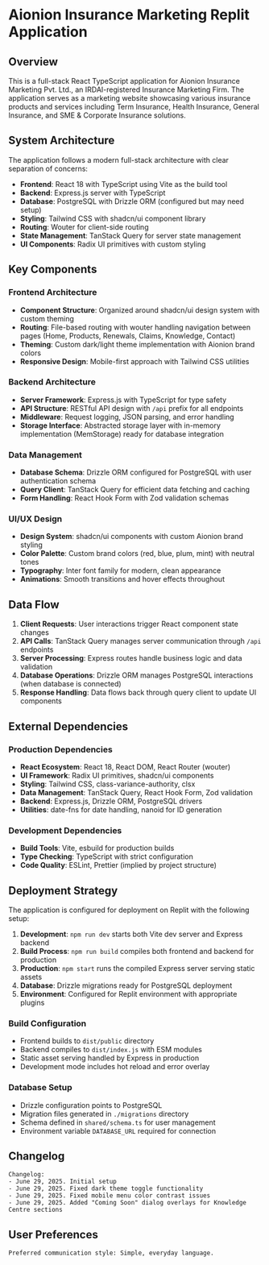 # Aionion Insurance Marketing Replit Application

## Overview

This is a full-stack React TypeScript application for Aionion Insurance Marketing Pvt. Ltd., an IRDAI-registered Insurance Marketing Firm. The application serves as a marketing website showcasing various insurance products and services including Term Insurance, Health Insurance, General Insurance, and SME & Corporate Insurance solutions.

## System Architecture

The application follows a modern full-stack architecture with clear separation of concerns:

- **Frontend**: React 18 with TypeScript using Vite as the build tool
- **Backend**: Express.js server with TypeScript
- **Database**: PostgreSQL with Drizzle ORM (configured but may need setup)
- **Styling**: Tailwind CSS with shadcn/ui component library
- **Routing**: Wouter for client-side routing
- **State Management**: TanStack Query for server state management
- **UI Components**: Radix UI primitives with custom styling

## Key Components

### Frontend Architecture
- **Component Structure**: Organized around shadcn/ui design system with custom theming
- **Routing**: File-based routing with wouter handling navigation between pages (Home, Products, Renewals, Claims, Knowledge, Contact)
- **Theming**: Custom dark/light theme implementation with Aionion brand colors
- **Responsive Design**: Mobile-first approach with Tailwind CSS utilities

### Backend Architecture
- **Server Framework**: Express.js with TypeScript for type safety
- **API Structure**: RESTful API design with `/api` prefix for all endpoints
- **Middleware**: Request logging, JSON parsing, and error handling
- **Storage Interface**: Abstracted storage layer with in-memory implementation (MemStorage) ready for database integration

### Data Management
- **Database Schema**: Drizzle ORM configured for PostgreSQL with user authentication schema
- **Query Client**: TanStack Query for efficient data fetching and caching
- **Form Handling**: React Hook Form with Zod validation schemas

### UI/UX Design
- **Design System**: shadcn/ui components with custom Aionion brand styling
- **Color Palette**: Custom brand colors (red, blue, plum, mint) with neutral tones
- **Typography**: Inter font family for modern, clean appearance
- **Animations**: Smooth transitions and hover effects throughout

## Data Flow

1. **Client Requests**: User interactions trigger React component state changes
2. **API Calls**: TanStack Query manages server communication through `/api` endpoints
3. **Server Processing**: Express routes handle business logic and data validation
4. **Database Operations**: Drizzle ORM manages PostgreSQL interactions (when database is connected)
5. **Response Handling**: Data flows back through query client to update UI components

## External Dependencies

### Production Dependencies
- **React Ecosystem**: React 18, React DOM, React Router (wouter)
- **UI Framework**: Radix UI primitives, shadcn/ui components
- **Styling**: Tailwind CSS, class-variance-authority, clsx
- **Data Management**: TanStack Query, React Hook Form, Zod validation
- **Backend**: Express.js, Drizzle ORM, PostgreSQL drivers
- **Utilities**: date-fns for date handling, nanoid for ID generation

### Development Dependencies
- **Build Tools**: Vite, esbuild for production builds
- **Type Checking**: TypeScript with strict configuration
- **Code Quality**: ESLint, Prettier (implied by project structure)

## Deployment Strategy

The application is configured for deployment on Replit with the following setup:

1. **Development**: `npm run dev` starts both Vite dev server and Express backend
2. **Build Process**: `npm run build` compiles both frontend and backend for production
3. **Production**: `npm start` runs the compiled Express server serving static assets
4. **Database**: Drizzle migrations ready for PostgreSQL deployment
5. **Environment**: Configured for Replit environment with appropriate plugins

### Build Configuration
- Frontend builds to `dist/public` directory
- Backend compiles to `dist/index.js` with ESM modules
- Static asset serving handled by Express in production
- Development mode includes hot reload and error overlay

### Database Setup
- Drizzle configuration points to PostgreSQL
- Migration files generated in `./migrations` directory
- Schema defined in `shared/schema.ts` for user management
- Environment variable `DATABASE_URL` required for connection

## Changelog

```
Changelog:
- June 29, 2025. Initial setup
- June 29, 2025. Fixed dark theme toggle functionality
- June 29, 2025. Fixed mobile menu color contrast issues  
- June 29, 2025. Added "Coming Soon" dialog overlays for Knowledge Centre sections
```

## User Preferences

```
Preferred communication style: Simple, everyday language.
```